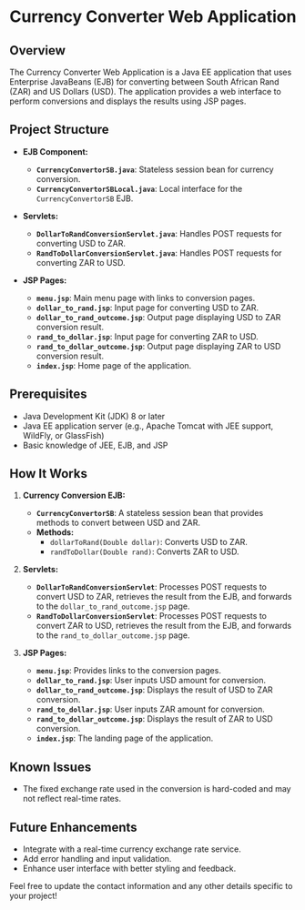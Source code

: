 # Currency Converter Web Application

## Overview

The Currency Converter Web Application is a Java EE application that uses Enterprise JavaBeans (EJB) for converting between South African Rand (ZAR) and US Dollars (USD). The application provides a web interface to perform conversions and displays the results using JSP pages.

## Project Structure

- **EJB Component:**
  - **`CurrencyConvertorSB.java`**: Stateless session bean for currency conversion.
  - **`CurrencyConvertorSBLocal.java`**: Local interface for the `CurrencyConvertorSB` EJB.

- **Servlets:**
  - **`DollarToRandConversionServlet.java`**: Handles POST requests for converting USD to ZAR.
  - **`RandToDollarConversionServlet.java`**: Handles POST requests for converting ZAR to USD.

- **JSP Pages:**
  - **`menu.jsp`**: Main menu page with links to conversion pages.
  - **`dollar_to_rand.jsp`**: Input page for converting USD to ZAR.
  - **`dollar_to_rand_outcome.jsp`**: Output page displaying USD to ZAR conversion result.
  - **`rand_to_dollar.jsp`**: Input page for converting ZAR to USD.
  - **`rand_to_dollar_outcome.jsp`**: Output page displaying ZAR to USD conversion result.
  - **`index.jsp`**: Home page of the application.

## Prerequisites

- Java Development Kit (JDK) 8 or later
- Java EE application server (e.g., Apache Tomcat with JEE support, WildFly, or GlassFish)
- Basic knowledge of JEE, EJB, and JSP

## How It Works

1. **Currency Conversion EJB:**
   - **`CurrencyConvertorSB`**: A stateless session bean that provides methods to convert between USD and ZAR.
   - **Methods:**
     - `dollarToRand(Double dollar)`: Converts USD to ZAR.
     - `randToDollar(Double rand)`: Converts ZAR to USD.

2. **Servlets:**
   - **`DollarToRandConversionServlet`**: Processes POST requests to convert USD to ZAR, retrieves the result from the EJB, and forwards to the `dollar_to_rand_outcome.jsp` page.
   - **`RandToDollarConversionServlet`**: Processes POST requests to convert ZAR to USD, retrieves the result from the EJB, and forwards to the `rand_to_dollar_outcome.jsp` page.

3. **JSP Pages:**
   - **`menu.jsp`**: Provides links to the conversion pages.
   - **`dollar_to_rand.jsp`**: User inputs USD amount for conversion.
   - **`dollar_to_rand_outcome.jsp`**: Displays the result of USD to ZAR conversion.
   - **`rand_to_dollar.jsp`**: User inputs ZAR amount for conversion.
   - **`rand_to_dollar_outcome.jsp`**: Displays the result of ZAR to USD conversion.
   - **`index.jsp`**: The landing page of the application.

## Known Issues

- The fixed exchange rate used in the conversion is hard-coded and may not reflect real-time rates.

## Future Enhancements

- Integrate with a real-time currency exchange rate service.
- Add error handling and input validation.
- Enhance user interface with better styling and feedback.

Feel free to update the contact information and any other details specific to your project!
